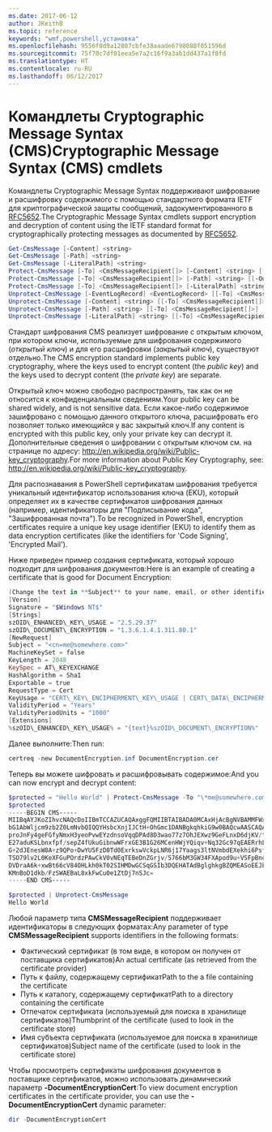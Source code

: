 ```yaml
---
ms.date: 2017-06-12
author: JKeithB
ms.topic: reference
keywords: "wmf,powershell,установка"
ms.openlocfilehash: 9556f0d9a12807cbfe38aaade6798088f051596d
ms.sourcegitcommit: 75f70c7df01eea5e7a2c16f9a3ab1dd437a1f8fd
ms.translationtype: HT
ms.contentlocale: ru-RU
ms.lasthandoff: 06/12/2017
---
```

# <a name="cryptographic-message-syntax-cms-cmdlets"></a><span data-ttu-id="e933f-102">Командлеты Cryptographic Message Syntax (CMS)</span><span class="sxs-lookup"><span data-stu-id="e933f-102">Cryptographic Message Syntax (CMS) cmdlets</span></span>

<span data-ttu-id="e933f-103">Командлеты Cryptographic Message Syntax поддерживают шифрование и расшифровку содержимого с помощью стандартного формата IETF для криптографической защиты сообщений, задокументированного в [RFC5652](http://tools.ietf.org/html/rfc5652).</span><span class="sxs-lookup"><span data-stu-id="e933f-103">The Cryptographic Message Syntax cmdlets support encryption and decryption of content using the IETF standard format for cryptographically protecting messages as documented by [RFC5652](http://tools.ietf.org/html/rfc5652).</span></span>

```powershell
Get-CmsMessage [-Content] <string>
Get-CmsMessage [-Path] <string>
Get-CmsMessage [-LiteralPath] <string>
Protect-CmsMessage [-To] <CmsMessageRecipient[]> [-Content] <string> [[-OutFile] <string>]
Protect-CmsMessage [-To] <CmsMessageRecipient[]> [-Path] <string> [[-OutFile] <string>]
Protect-CmsMessage [-To] <CmsMessageRecipient[]> [-LiteralPath] <string> [[-OutFile] <string>]
Unprotect-CmsMessage [-EventLogRecord] <EventLogRecord> [[-To] <CmsMessageRecipient[]>] [-IncludeContext]
Unprotect-CmsMessage [-Content] <string> [[-To] <CmsMessageRecipient[]>] [-IncludeContext]
Unprotect-CmsMessage [-Path] <string> [[-To] <CmsMessageRecipient[]>] [-IncludeContext]
Unprotect-CmsMessage [-LiteralPath] <string> [[-To] <CmsMessageRecipient[]>] [-IncludeContext]
```

<span data-ttu-id="e933f-104">Стандарт шифрования CMS реализует шифрование с открытым ключом, при котором ключи, используемые для шифрования содержимого (*открытый ключ*) и для его расшифровки (*закрытый ключ*), существуют отдельно.</span><span class="sxs-lookup"><span data-stu-id="e933f-104">The CMS encryption standard implements public key cryptography, where the keys used to encrypt content (the *public key*) and the keys used to decrypt content (the *private key*) are separate.</span></span>

<span data-ttu-id="e933f-105">Открытый ключ можно свободно распространять, так как он не относится к конфиденциальным сведениям.</span><span class="sxs-lookup"><span data-stu-id="e933f-105">Your public key can be shared widely, and is not sensitive data.</span></span> <span data-ttu-id="e933f-106">Если какое-либо содержимое зашифровано с помощью данного открытого ключа, расшифровать его позволяет только имеющийся у вас закрытый ключ.</span><span class="sxs-lookup"><span data-stu-id="e933f-106">If any content is encrypted with this public key, only your private key can decrypt it.</span></span> <span data-ttu-id="e933f-107">Дополнительные сведения о шифровании с открытым ключом см. на странице по адресу: <http://en.wikipedia.org/wiki/Public-key_cryptography>.</span><span class="sxs-lookup"><span data-stu-id="e933f-107">For more information about Public Key Cryptography, see: <http://en.wikipedia.org/wiki/Public-key_cryptography>.</span></span>

<span data-ttu-id="e933f-108">Для распознавания в PowerShell сертификатам шифрования требуется уникальный идентификатор использования ключа (EKU), который определяет их в качестве сертификатов шифрования данных (например, идентификаторы для "Подписывание кода", "Зашифрованная почта").</span><span class="sxs-lookup"><span data-stu-id="e933f-108">To be recognized in PowerShell, encryption certificates require a unique key usage identifier (EKU) to identify them as data encryption certificates (like the identifiers for 'Code Signing', 'Encrypted Mail').</span></span>

<span data-ttu-id="e933f-109">Ниже приведен пример создания сертификата, который хорошо подходит для шифрования документов:</span><span class="sxs-lookup"><span data-stu-id="e933f-109">Here is an example of creating a certificate that is good for Document Encryption:</span></span>

```powershell
(Change the text in **Subject** to your name, email, or other identifier), and put in a file (i.e.: DocumentEncryption.inf):
[Version]
Signature = "$Windows NT$"
[Strings]
szOID\_ENHANCED\_KEY\_USAGE = "2.5.29.37"
szOID\_DOCUMENT\_ENCRYPTION = "1.3.6.1.4.1.311.80.1"
[NewRequest]
Subject = "<cn=me@somewhere.com>"
MachineKeySet = false
KeyLength = 2048
KeySpec = AT\_KEYEXCHANGE
HashAlgorithm = Sha1
Exportable = true
RequestType = Cert
KeyUsage = "CERT\_KEY\_ENCIPHERMENT\_KEY\_USAGE | CERT\_DATA\_ENCIPHERMENT\_KEY\_USAGE"
ValidityPeriod = "Years"
ValidityPeriodUnits = "1000"
[Extensions]
%szOID\_ENHANCED\_KEY\_USAGE% = "{text}%szOID\_DOCUMENT\_ENCRYPTION%"
```

<span data-ttu-id="e933f-110">Далее выполните:</span><span class="sxs-lookup"><span data-stu-id="e933f-110">Then run:</span></span>
```powershell
certreq -new DocumentEncryption.inf DocumentEncryption.cer
```

<span data-ttu-id="e933f-111">Теперь вы можете шифровать и расшифровывать содержимое:</span><span class="sxs-lookup"><span data-stu-id="e933f-111">And you can now encrypt and decrypt content:</span></span>

```powershell
$protected = "Hello World" | Protect-CmsMessage -To "\*me@somewhere.com\*[](mailto:*leeholm@microsoft.com*)"
$protected
-----BEGIN CMS-----
MIIBqAYJKoZIhvcNAQcDoIIBmTCCAZUCAQAxggFQMIIBTAIBADA0MCAxHjAcBgNVBAMMFWxlZWhv
bG1AbWljcm9zb2Z0LmNvbQIQQYHsbcXnjIJCtH+OhGmc1DANBgkqhkiG9w0BAQcwAASCAQAnkFHM
proJnFy4geFGfyNmxH3yeoPvwEYzdnsoVqqDPAd8D3wao77z7OhJEXwz9GeFLnxD6djKV/tF4PxR
E27aduKSLbnxfpf/sepZ4fUkuGibnwWFrxGE3B1G26MCenHWjYQiqv+Nq32Gc97qEAERrhLv6S4R
G+2dJEnesW8A+z9QPo+DwYU5FzD0Td0ExrkswVckpLNR6j17Yaags3ltNVmbdEXekhi6Psf2MLMP
TSO79lv2L0KeXFGuPOrdzPAwCkV0vNEqTEBeDnZGrjv/5766bM3GW34FXApod9u+VSFpBnqVOCBA
DVDraA6k+xwBt66cV84OHLkh0kT02SIHMDwGCSqGSIb3DQEHATAdBglghkgBZQMEASoEEJbJaiRl
KMnBoD1dkb/FzSWAEBaL8xkFwCu0e1ZtDj7nSJc=
-----END CMS-----

$protected | Unprotect-CmsMessage
Hello World
```

<span data-ttu-id="e933f-112">Любой параметр типа **CMSMessageRecipient** поддерживает идентификаторы в следующих форматах:</span><span class="sxs-lookup"><span data-stu-id="e933f-112">Any parameter of type **CMSMessageRecipient** supports identifiers in the following formats:</span></span>
- <span data-ttu-id="e933f-113">Фактический сертификат (в том виде, в котором он получен от поставщика сертификатов)</span><span class="sxs-lookup"><span data-stu-id="e933f-113">An actual certificate (as retrieved from the certificate provider)</span></span>
- <span data-ttu-id="e933f-114">Путь к файлу, содержащему сертификат</span><span class="sxs-lookup"><span data-stu-id="e933f-114">Path to the a file containing the certificate</span></span>
- <span data-ttu-id="e933f-115">Путь к каталогу, содержащему сертификат</span><span class="sxs-lookup"><span data-stu-id="e933f-115">Path to a directory containing the certificate</span></span>
- <span data-ttu-id="e933f-116">Отпечаток сертификата (используемый для поиска в хранилище сертификатов)</span><span class="sxs-lookup"><span data-stu-id="e933f-116">Thumbprint of the certificate (used to look in the certificate store)</span></span>
- <span data-ttu-id="e933f-117">Имя субъекта сертификата (используемое для поиска в хранилище сертификатов)</span><span class="sxs-lookup"><span data-stu-id="e933f-117">Subject name of the certificate (used to look in the certificate store)</span></span>

<span data-ttu-id="e933f-118">Чтобы просмотреть сертификаты шифрования документов в поставщике сертификатов, можно использовать динамический параметр **-DocumentEncryptionCert**:</span><span class="sxs-lookup"><span data-stu-id="e933f-118">To view document encryption certificates in the certificate provider, you can use the **-DocumentEncryptionCert** dynamic parameter:</span></span>

```powershell
dir -DocumentEncryptionCert
```

